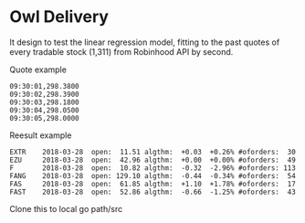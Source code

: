 # Owl Delivery

It design to test the linear regression model, fitting to the past quotes of every tradable stock (1,311) from Robinhood API by second.



Quote example

    09:30:01,298.3800
    09:30:02,298.3900
    09:30:03,298.1800
    09:30:04,298.0500
    09:30:05,298.0000



Reesult example

    EXTR 	2018-03-28	open:  11.51 algthm:  +0.03  +0.26% #oforders:  30
    EZU  	2018-03-28	open:  42.96 algthm:  +0.00  +0.00% #oforders:  49
    F    	2018-03-28	open:  10.82 algthm:  -0.32  -2.96% #oforders: 113
    FANG 	2018-03-28	open: 129.10 algthm:  -0.44  -0.34% #oforders:  54
    FAS  	2018-03-28	open:  61.85 algthm:  +1.10  +1.78% #oforders:  17
    FAST 	2018-03-28	open:  52.86 algthm:  -0.66  -1.25% #oforders:  43




Clone this to local go path/src

 
